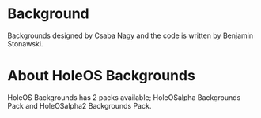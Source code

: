 # Background

Backgrounds designed by Csaba Nagy and the code is written by Benjamin Stonawski.

# About HoleOS Backgrounds

HoleOS Backgrounds has 2 packs available; HoleOSalpha Backgrounds Pack and HoleOSalpha2 Backgrounds Pack.

